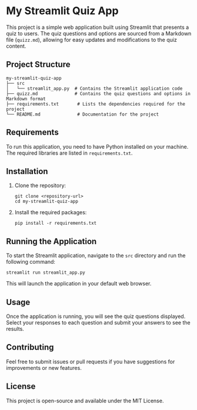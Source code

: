# My Streamlit Quiz App

This project is a simple web application built using Streamlit that presents a quiz to users. The quiz questions and options are sourced from a Markdown file (`quizz.md`), allowing for easy updates and modifications to the quiz content.

## Project Structure

```
my-streamlit-quiz-app
├── src
│   └── streamlit_app.py  # Contains the Streamlit application code
├── quizz.md              # Contains the quiz questions and options in Markdown format
├── requirements.txt       # Lists the dependencies required for the project
└── README.md              # Documentation for the project
```

## Requirements

To run this application, you need to have Python installed on your machine. The required libraries are listed in `requirements.txt`.

## Installation

1. Clone the repository:
   ```
   git clone <repository-url>
   cd my-streamlit-quiz-app
   ```

2. Install the required packages:
   ```
   pip install -r requirements.txt
   ```

## Running the Application

To start the Streamlit application, navigate to the `src` directory and run the following command:
```
streamlit run streamlit_app.py
```

This will launch the application in your default web browser.

## Usage

Once the application is running, you will see the quiz questions displayed. Select your responses to each question and submit your answers to see the results.

## Contributing

Feel free to submit issues or pull requests if you have suggestions for improvements or new features.

## License

This project is open-source and available under the MIT License.